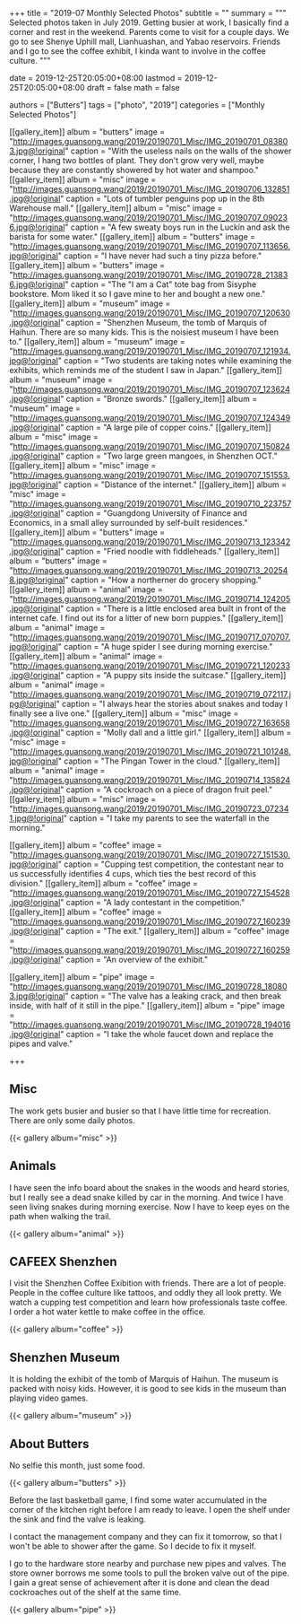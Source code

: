 +++
title = "2019-07 Monthly Selected Photos"
subtitle = ""
summary = """
Selected photos taken in July 2019.
Getting busier at work, I basically find a corner and rest in the weekend.
Parents come to visit for a couple days.
We go to see Shenye Uphill mall, Lianhuashan, and Yabao reservoirs.
Friends and I go to see the coffee exhibit, I kinda want to involve in the coffee culture.
"""

date = 2019-12-25T20:05:00+08:00
lastmod = 2019-12-25T20:05:00+08:00
draft = false
math = false

authors = ["Butters"]
tags = ["photo", "2019"]
categories = ["Monthly Selected Photos"]

[[gallery_item]]
album = "butters"
image = "http://images.guansong.wang/2019/20190701_Misc/IMG_20190701_083803.jpg@!original"
caption = "With the useless nails on the walls of the shower corner, I hang two bottles of plant. They don't grow very well, maybe because they are constantly showered by hot water and shampoo."
[[gallery_item]]
album = "misc"
image = "http://images.guansong.wang/2019/20190701_Misc/IMG_20190706_132851.jpg@!original"
caption = "Lots of tumbler penguins pop up in the 8th Warehouse mall."
[[gallery_item]]
album = "misc"
image = "http://images.guansong.wang/2019/20190701_Misc/IMG_20190707_090236.jpg@!original"
caption = "A few sweaty boys run in the Luckin and ask the barista for some water."
[[gallery_item]]
album = "butters"
image = "http://images.guansong.wang/2019/20190701_Misc/IMG_20190707_113656.jpg@!original"
caption = "I have never had such a tiny pizza before."
[[gallery_item]]
album = "butters"
image = "http://images.guansong.wang/2019/20190701_Misc/IMG_20190728_213836.jpg@!original"
caption = "The \"I am a Cat\" tote bag from Sisyphe bookstore. Mom liked it so I gave mine to her and bought a new one."
[[gallery_item]]
album = "museum"
image = "http://images.guansong.wang/2019/20190701_Misc/IMG_20190707_120630.jpg@!original"
caption = "Shenzhen Museum, the tomb of Marquis of Haihun. There are so many kids. This is the noisiest museum I have been to."
[[gallery_item]]
album = "museum"
image = "http://images.guansong.wang/2019/20190701_Misc/IMG_20190707_121934.jpg@!original"
caption = "Two students are taking notes while examining the exhibits, which reminds me of the student I saw in Japan."
[[gallery_item]]
album = "museum"
image = "http://images.guansong.wang/2019/20190701_Misc/IMG_20190707_123624.jpg@!original"
caption = "Bronze swords."
[[gallery_item]]
album = "museum"
image = "http://images.guansong.wang/2019/20190701_Misc/IMG_20190707_124349.jpg@!original"
caption = "A large pile of copper coins."
[[gallery_item]]
album = "misc"
image = "http://images.guansong.wang/2019/20190701_Misc/IMG_20190707_150824.jpg@!original"
caption = "Two large green mangoes, in Shenzhen OCT."
[[gallery_item]]
album = "misc"
image = "http://images.guansong.wang/2019/20190701_Misc/IMG_20190707_151553.jpg@!original"
caption = "Distance of the internet."
[[gallery_item]]
album = "misc"
image = "http://images.guansong.wang/2019/20190701_Misc/IMG_20190710_223757.jpg@!original"
caption = "Guangdong University of Finance and Economics, in a small alley surrounded by self-built residences."
[[gallery_item]]
album = "butters"
image = "http://images.guansong.wang/2019/20190701_Misc/IMG_20190713_123342.jpg@!original"
caption = "Fried noodle with fiddleheads."
[[gallery_item]]
album = "butters"
image = "http://images.guansong.wang/2019/20190701_Misc/IMG_20190713_202548.jpg@!original"
caption = "How a northerner do grocery shopping."
[[gallery_item]]
album = "animal"
image = "http://images.guansong.wang/2019/20190701_Misc/IMG_20190714_124205.jpg@!original"
caption = "There is a little enclosed area built in front of the internet cafe. I find out its for a litter of new born puppies."
[[gallery_item]]
album = "animal"
image = "http://images.guansong.wang/2019/20190701_Misc/IMG_20190717_070707.jpg@!original"
caption = "A huge spider I see during morning exercise."
[[gallery_item]]
album = "animal"
image = "http://images.guansong.wang/2019/20190701_Misc/IMG_20190721_120233.jpg@!original"
caption = "A puppy sits inside the suitcase."
[[gallery_item]]
album = "animal"
image = "http://images.guansong.wang/2019/20190701_Misc/IMG_20190719_072117.jpg@!original"
caption = "I always hear the stories about snakes and today I finally see a live one."
[[gallery_item]]
album = "misc"
image = "http://images.guansong.wang/2019/20190701_Misc/IMG_20190727_163658.jpg@!original"
caption = "Molly dall and a little girl."
[[gallery_item]]
album = "misc"
image = "http://images.guansong.wang/2019/20190701_Misc/IMG_20190721_101248.jpg@!original"
caption = "The Pingan Tower in the cloud."
[[gallery_item]]
album = "animal"
image = "http://images.guansong.wang/2019/20190701_Misc/IMG_20190714_135824.jpg@!original"
caption = "A cockroach on a piece of dragon fruit peel."
[[gallery_item]]
album = "misc"
image = "http://images.guansong.wang/2019/20190701_Misc/IMG_20190723_072341.jpg@!original"
caption = "I take my parents to see the waterfall in the morning."

[[gallery_item]]
album = "coffee"
image = "http://images.guansong.wang/2019/20190701_Misc/IMG_20190727_151530.jpg@!original"
caption = "Cupping test competition, the contestant near to us successfully identifies 4 cups, which ties the best record of this division."
[[gallery_item]]
album = "coffee"
image = "http://images.guansong.wang/2019/20190701_Misc/IMG_20190727_154528.jpg@!original"
caption = "A lady contestant in the competition."
[[gallery_item]]
album = "coffee"
image = "http://images.guansong.wang/2019/20190701_Misc/IMG_20190727_160239.jpg@!original"
caption = "The exit."
[[gallery_item]]
album = "coffee"
image = "http://images.guansong.wang/2019/20190701_Misc/IMG_20190727_160259.jpg@!original"
caption = "An overview of the exhibit."


[[gallery_item]]
album = "pipe"
image = "http://images.guansong.wang/2019/20190701_Misc/IMG_20190728_180803.jpg@!original"
caption = "The valve has a leaking crack, and then break inside, with half of it still in the pipe."
[[gallery_item]]
album = "pipe"
image = "http://images.guansong.wang/2019/20190701_Misc/IMG_20190728_194016.jpg@!original"
caption = "I take the whole faucet down and replace the pipes and valve."


+++

## Misc

The work gets busier and busier so that I have little time for recreation.
There are only some daily photos.

{{< gallery album="misc" >}}

## Animals

I have seen the info board about the snakes in the woods and heard stories,
but I really see a dead snake killed by car in the morning.
And twice I have seen living snakes during morning exercise.
Now I have to keep eyes on the path when walking the trail.

{{< gallery album="animal" >}}

## CAFEEX Shenzhen

I visit the Shenzhen Coffee Exibition with friends.
There are a lot of people.
People in the coffee culture like tattoos,
and oddly they all look pretty.
We watch a cupping test competition and learn how professionals taste coffee.
I order a hot water kettle to make coffee in the office.

{{< gallery album="coffee" >}}

## Shenzhen Museum

It is holding the exhibit of the tomb of Marquis of Haihun.
The museum is packed with noisy kids.
However, it is good to see kids in the museum than playing video games.

{{< gallery album="museum" >}}

## About Butters

No selfie this month, just some food.

{{< gallery album="butters" >}}

Before the last basketball game,
I find some water accumulated in the corner of the kitchen
right before I am ready to leave.
I open the shelf under the sink and find the valve is leaking.

I contact the management company and they can fix it tomorrow,
so that I won't be able to shower after the game.
So I decide to fix it myself.

I go to the hardware store nearby and purchase new pipes and valves.
The store owner borrows me some tools to pull the broken valve out of the pipe.
I gain a great sense of achievement after it is done
and clean the dead cockroaches out of the shelf at the same time.

{{< gallery album="pipe" >}}
